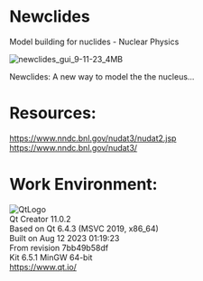 # Newclides
Model building for nuclides - Nuclear Physics

![newclides_gui_9-11-23_4MB](https://github.com/kn0w0n3/Newclides/assets/22214754/ea4c7c6e-3cf2-4b66-8017-53469d15e458)     

Newclides: A new way to model the the nucleus...  

# **Resources:**  

https://www.nndc.bnl.gov/nudat3/nudat2.jsp  
https://www.nndc.bnl.gov/nudat3/  

# **Work Environment:**       
![QtLogo](https://user-images.githubusercontent.com/22214754/179895211-d52559ab-35df-4fcc-bf69-7377739330d4.png)    
Qt Creator 11.0.2  
Based on Qt 6.4.3 (MSVC 2019, x86_64)  
Built on Aug 12 2023 01:19:23  
From revision 7bb49b58df  
Kit 6.5.1 MinGW 64-bit      
https://www.qt.io/        

